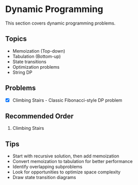 # Dynamic Programming

This section covers dynamic programming problems.

## Topics
- Memoization (Top-down)
- Tabulation (Bottom-up)
- State transitions
- Optimization problems
- String DP

## Problems
- [x] Climbing Stairs - Classic Fibonacci-style DP problem

## Recommended Order
1. Climbing Stairs

## Tips
- Start with recursive solution, then add memoization
- Convert memoization to tabulation for better performance
- Identify overlapping subproblems
- Look for opportunities to optimize space complexity
- Draw state transition diagrams

